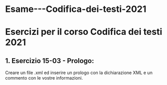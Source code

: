 # Esame---Codifica-dei-testi-2021
# Esercizi per il corso Codifica dei testi 2021 
## 1. Esercizio 15-03 - Prologo:
Creare un file .xml ed inserire un prologo con la dichiarazione XML e un commento con le vostre informazioni.
